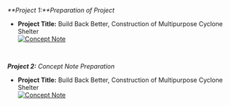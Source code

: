 <i>**Project 1:**Preparation of Project</i><br>
- **Project Title:** Build Back Better, Construction of Multipurpose Cyclone Shelter <br>
[![Concept Note](https://img.shields.io/static/v1?label=Concept%20Note&message=%20&color=E74C3C&style=for-the-badge)](../../Project/Concept.pdf)
<br>

<i>**Project 2:** Concept Note Preparation</i><br>
- **Project Title:** Build Back Better, Construction of Multipurpose Cyclone Shelter <br>
[![Concept Note](https://img.shields.io/static/v1?label=Concept%20Note&message=%20&color=E74C3C&style=for-the-badge)](/Concept.pdf)<br>

